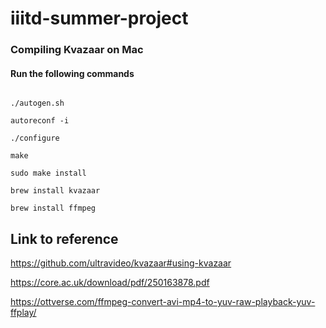 # iiitd-summer-project

### Compiling Kvazaar on Mac

#### Run the following commands


```brew install automake libtool yasm

./autogen.sh

autoreconf -i

./configure

make 

sudo make install

brew install kvazaar

brew install ffmpeg
```

## Link to reference

https://github.com/ultravideo/kvazaar#using-kvazaar

https://core.ac.uk/download/pdf/250163878.pdf

https://ottverse.com/ffmpeg-convert-avi-mp4-to-yuv-raw-playback-yuv-ffplay/


